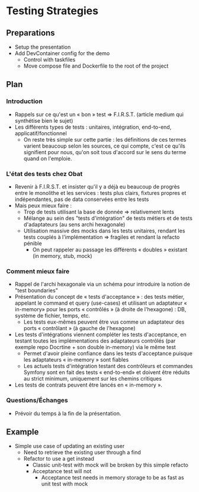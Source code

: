 # Testing Strategies

## Preparations

- Setup the presentation
- Add DevContainer config for the demo
  - Control with taskfiles
  - Move compose file and Dockerfile to the root of the project

## Plan

### Introduction

- Rappels sur ce qu'est un « bon » test => F.I.R.S.T. (article medium qui synthétise bien le sujet)
- Les différents types de tests : unitaires, intégration, end-to-end, applicatif/fonctionnel
  - On reste très simple sur cette partie : les définitions de ces termes varient beaucoup selon les sources, ce qui compte, c'est ce qu'ils signifient pour nous, qu'on soit tous d'accord sur le sens du terme quand on l'emploie.

### L'état des tests chez Obat

- Revenir à F.I.R.S.T. et insister qu'il y a déjà eu beaucoup de progrès entre le monolithe et les services : tests plus clairs, fixtures propres et indépendantes, pas de data conservées entre les tests
- Mais peux mieux faire :
  - Trop de tests utilisant la base de donnée => relativement lents
  - Mélange au sein des "tests d'intégration" de tests métiers et de tests d'adaptateurs (au sens archi hexagonale)
  - Utilisation massive des mocks dans les tests unitaires, rendant les tests couplés à l'implémentation ⇒ fragiles et rendant la refacto pénible
    - On peut rappeler au passage les différents « doubles » existant (in memory, stub, mock)

### Comment mieux faire

- Rappel de l'archi hexagonale via un schéma pour introduire la notion de "test boundaries"
- Présentation du concept de « tests d'acceptance » : des tests métier, appelant le command et query (use-cases) et utilisant un adaptateur « in-memory» pour les ports « contrôlés » (à droite de l'hexagone) : DB, système de fichier, temps, etc.
  - Les tests eux-mêmes peuvent être vus comme un adaptateur des ports « contrôlant » (à gauche de l'hexagone)
- Les tests d'intégrations viennent compléter les tests d'acceptance, en testant toutes les implémentations des adaptateurs contrôlés (par exemple repo Docrtine + son double in-memory) via le même test
  - Permet d'avoir pleine confiance dans les tests d'acceptance puisque les adaptateurs « in-memory » sont fiables
  - Les actuels tests d'intégration testant des contrôleurs et commandes Symfony sont en fait des tests « end-to-end» et doivent être réduits au strict minimum, uniquement sur les chemins critiques
- Les tests de contrats peuvent être lancés en « in-memory ».

### Questions/Échanges

- Prévoir du temps à la fin de la présentation.

## Example

- Simple use case of updating an existing user
  - Need to retrieve the existing user through a find
  - Refactor to use a get instead
    - Classic unit-test with mock will be broken by this simple refacto
    - Acceptance test will not
      - Acceptance test needs in memory storage to be as fast as unit test with mock
